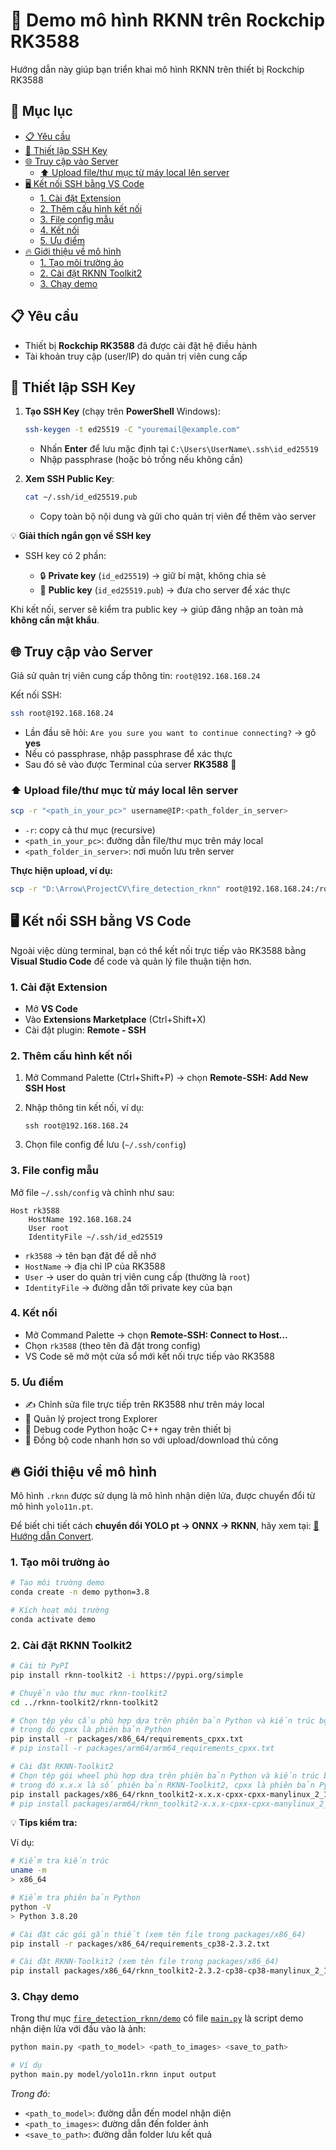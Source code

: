 # 🚀 Demo mô hình RKNN trên Rockchip RK3588

Hướng dẫn này giúp bạn triển khai mô hình RKNN trên thiết bị Rockchip RK3588

## 📑 Mục lục

- [📋 Yêu cầu](#📋-yêu-cầu)
- [🔑 Thiết lập SSH Key](#🔑-thiết-lập-ssh-key)
- [🌐 Truy cập vào Server](#🌐-truy-cập-vào-server)
  - [⬆️ Upload file/thư mục từ máy local lên server](#⬆️-upload-filethư-mục-từ-máy-local-lên-server)
- [🖥️ Kết nối SSH bằng VS Code](#🖥️-kết-nối-ssh-bằng-vs-code)
  - [1. Cài đặt Extension](#1-cài-đặt-extension)
  - [2. Thêm cấu hình kết nối](#2-thêm-cấu-hình-kết-nối)
  - [3. File config mẫu](#3-file-config-mẫu)
  - [4. Kết nối](#4-kết-nối)
  - [5. Ưu điểm](#5-ưu-điểm)
- [🔥 Giới thiệu về mô hình](#🔥-giới-thiệu-về-mô-hình)
  - [1. Tạo môi trường ảo](#1-tạo-môi-trường-ảo)
  - [2. Cài đặt RKNN Toolkit2](#2-cài-đặt-rknn-toolkit2)
  - [3. Chạy demo](#3-chạy-demo)

## 📋 Yêu cầu

- Thiết bị **Rockchip RK3588** đã được cài đặt hệ điều hành
- Tài khoản truy cập (user/IP) do quản trị viên cung cấp

## 🔑 Thiết lập SSH Key

1. **Tạo SSH Key** (chạy trên **PowerShell** Windows):

   ```bash
   ssh-keygen -t ed25519 -C "youremail@example.com"
   ```

   - Nhấn **Enter** để lưu mặc định tại `C:\Users\UserName\.ssh\id_ed25519`
   - Nhập passphrase (hoặc bỏ trống nếu không cần)

2. **Xem SSH Public Key**:

   ```bash
   cat ~/.ssh/id_ed25519.pub
   ```

   - Copy toàn bộ nội dung và gửi cho quản trị viên để thêm vào server

💡 **Giải thích ngắn gọn về SSH key**

- SSH key có 2 phần:

  - 🔒 **Private key** (`id_ed25519`) → giữ bí mật, không chia sẻ
  - 🔑 **Public key** (`id_ed25519.pub`) → đưa cho server để xác thực

Khi kết nối, server sẽ kiểm tra public key → giúp đăng nhập an toàn mà **không cần mật khẩu**.

## 🌐 Truy cập vào Server

Giả sử quản trị viên cung cấp thông tin:
`root@192.168.168.24`

Kết nối SSH:

```bash
ssh root@192.168.168.24
```

- Lần đầu sẽ hỏi: `Are you sure you want to continue connecting?` → gõ **yes**
- Nếu có passphrase, nhập passphrase để xác thực
- Sau đó sẽ vào được Terminal của server **RK3588** 🎉

### ⬆️ Upload file/thư mục từ máy local lên server

```bash
scp -r "<path_in_your_pc>" username@IP:<path_folder_in_server>
```

- `-r`: copy cả thư mục (recursive)
- `<path_in_your_pc>`: đường dẫn file/thư mục trên máy local
- `<path_folder_in_server>`: nơi muốn lưu trên server

**Thực hiện upload, ví dụ:**

```bash
scp -r "D:\Arrow\ProjectCV\fire_detection_rknn" root@192.168.168.24:/root/DongNguyen/
```

## 🖥️ Kết nối SSH bằng VS Code

Ngoài việc dùng terminal, bạn có thể kết nối trực tiếp vào RK3588 bằng **Visual Studio Code** để code và quản lý file thuận tiện hơn.

### 1. Cài đặt Extension

- Mở **VS Code**
- Vào **Extensions Marketplace** (Ctrl+Shift+X)
- Cài đặt plugin: **Remote - SSH**

### 2. Thêm cấu hình kết nối

1. Mở Command Palette (Ctrl+Shift+P) → chọn **Remote-SSH: Add New SSH Host**

2. Nhập thông tin kết nối, ví dụ:

   ```
   ssh root@192.168.168.24
   ```

3. Chọn file config để lưu (`~/.ssh/config`)

### 3. File config mẫu

Mở file `~/.ssh/config` và chỉnh như sau:

```ssh
Host rk3588
    HostName 192.168.168.24
    User root
    IdentityFile ~/.ssh/id_ed25519
```

- `rk3588` → tên bạn đặt để dễ nhớ
- `HostName` → địa chỉ IP của RK3588
- `User` → user do quản trị viên cung cấp (thường là `root`)
- `IdentityFile` → đường dẫn tới private key của bạn

### 4. Kết nối

- Mở Command Palette → chọn **Remote-SSH: Connect to Host…**
- Chọn `rk3588` (theo tên đã đặt trong config)
- VS Code sẽ mở một cửa sổ mới kết nối trực tiếp vào RK3588

### 5. Ưu điểm

- ✍️ Chỉnh sửa file trực tiếp trên RK3588 như trên máy local
- 📂 Quản lý project trong Explorer
- 🐞 Debug code Python hoặc C++ ngay trên thiết bị
- 🔄 Đồng bộ code nhanh hơn so với upload/download thủ công

## 🔥 Giới thiệu về mô hình

Mô hình `.rknn` được sử dụng là mô hình nhận diện lửa, được chuyển đổi từ mô hình `yolo11n.pt`.

Để biết chi tiết cách **chuyển đổi YOLO pt → ONNX → RKNN**, hãy xem tại: [📘 Hướng dẫn Convert](../convert_rknn/README.md).

### 1. Tạo môi trường ảo

```bash
# Tạo môi trường demo
conda create -n demo python=3.8

# Kích hoạt môi trường
conda activate demo
```

### 2. Cài đặt RKNN Toolkit2

```bash
# Cài từ PyPI
pip install rknn-toolkit2 -i https://pypi.org/simple

# Chuyển vào thư mục rknn-toolkit2
cd ../rknn-toolkit2/rknn-toolkit2

# Chọn tệp yêu cầu phù hợp dựa trên phiên bản Python và kiến ​​trúc bộ xử lý:
# trong đó cpxx là phiên bản Python
pip install -r packages/x86_64/requirements_cpxx.txt
# pip install -r packages/arm64/arm64_requirements_cpxx.txt

# Cài đặt RKNN-Toolkit2
# Chọn tệp gói wheel phù hợp dựa trên phiên bản Python và kiến ​​trúc bộ xử lý:
# trong đó x.x.x là số phiên bản RKNN-Toolkit2, cpxx là phiên bản Python
pip install packages/x86_64/rknn_toolkit2-x.x.x-cpxx-cpxx-manylinux_2_17_x86_64.manylinux2014_x86_64.whl
# pip install packages/arm64/rknn_toolkit2-x.x.x-cpxx-cpxx-manylinux_2_17_aarch64.manylinux2014_aarch64.whl
```

💡 **Tips kiểm tra:**

Ví dụ:

```bash
# Kiểm tra kiến trúc
uname -m
> x86_64

# Kiểm tra phiên bản Python
python -V
> Python 3.8.20

# Cài đặt các gói gần thiết (xem tên file trong packages/x86_64)
pip install -r packages/x86_64/requirements_cp38-2.3.2.txt

# Cài đặt RKNN-Toolkit2 (xem tên file trong packages/x86_64)
pip install packages/x86_64/rknn_toolkit2-2.3.2-cp38-cp38-manylinux_2_17_x86_64.manylinux2014_x86_64.whl
```

### 3. Chạy demo

Trong thư mục [`fire_detection_rknn/demo`](demo) có file [`main.py`](demo/main.py) là script demo nhận diện lửa với đầu vào là ảnh:

```bash
python main.py <path_to_model> <path_to_images> <save_to_path>

# Ví dụ
python main.py model/yolo11n.rknn input output
```

_Trong đó:_

- `<path_to_model>`: đường dẫn đến model nhận diện
- `<path_to_images>`: đường dẫn đến folder ảnh
- `<save_to_path>`: đường dẫn folder lưu kết quả
